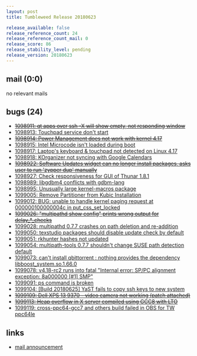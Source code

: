 ```yaml
---
layout: post
title: Tumbleweed Release 20180623

release_available: false
release_reference_count: 24
release_reference_count_mail: 0
release_score: 86
release_stability_level: pending
release_version: 20180623
---
```


## mail (0:0)

no relevant mails

## bugs (24)

<!--more-->

- ~~[1098911: qt apps over ssh -X will show empty, not responding window](https://bugzilla.opensuse.org/show_bug.cgi?id=1098911)~~
- [1098913: Touchpad service don't start](https://bugzilla.opensuse.org/show_bug.cgi?id=1098913)
- ~~[1098914: Power Management does not work with kernel 4.17](https://bugzilla.opensuse.org/show_bug.cgi?id=1098914)~~
- [1098915: Intel Microcode isn't loaded during boot](https://bugzilla.opensuse.org/show_bug.cgi?id=1098915)
- [1098917: Laptop's keyboard & touchpad not detected on Linux 4.17](https://bugzilla.opensuse.org/show_bug.cgi?id=1098917)
- [1098918: KOrganizer not syncing with Google Calendars](https://bugzilla.opensuse.org/show_bug.cgi?id=1098918)
- ~~[1098922: Software Updates widget can no longer install packages, asks user to run 'zypper dup' manually](https://bugzilla.opensuse.org/show_bug.cgi?id=1098922)~~
- [1098927: Check responsiveness for GUI of Thunar 1.8.1](https://bugzilla.opensuse.org/show_bug.cgi?id=1098927)
- [1098989: libgdbm4 conflicts with gdbm-lang](https://bugzilla.opensuse.org/show_bug.cgi?id=1098989)
- [1098995: Unusually large kernel-macros package](https://bugzilla.opensuse.org/show_bug.cgi?id=1098995)
- [1099005: Remove Partitioner from Kubic Installation](https://bugzilla.opensuse.org/show_bug.cgi?id=1099005)
- [1099012: BUG: unable to handle kernel paging request at 000000100000004c in put_css_set_locked](https://bugzilla.opensuse.org/show_bug.cgi?id=1099012)
- ~~[1099026: "multipathd show config" prints wrong output for delay_*_checks](https://bugzilla.opensuse.org/show_bug.cgi?id=1099026)~~
- [1099028: multipathd 0.7.7 crashes on path deletion and re-addition](https://bugzilla.opensuse.org/show_bug.cgi?id=1099028)
- [1099050: texstudio packages should disable update check by default](https://bugzilla.opensuse.org/show_bug.cgi?id=1099050)
- [1099051: rkhunter hashes not updated](https://bugzilla.opensuse.org/show_bug.cgi?id=1099051)
- [1099054: multipath-tools 0.7.7 shouldn't change SUSE path detection default](https://bugzilla.opensuse.org/show_bug.cgi?id=1099054)
- [1099073: can't install qbittorrent : nothing provides the dependency libboost_system.so.1.66.0](https://bugzilla.opensuse.org/show_bug.cgi?id=1099073)
- [1099078: v4.18-rc2 runs into fatal "Internal error: SP/PC alignment exception: 8a000000 \[#1\] SMP"](https://bugzilla.opensuse.org/show_bug.cgi?id=1099078)
- [1099091: ps command is broken](https://bugzilla.opensuse.org/show_bug.cgi?id=1099091)
- [1099104: \[Build 20180625\] YaST fails to copy ssh keys to new system](https://bugzilla.opensuse.org/show_bug.cgi?id=1099104)
- ~~[1099109: Dell XPS 13 9370 - video camera not working (patch attached)](https://bugzilla.opensuse.org/show_bug.cgi?id=1099109)~~
- ~~[1099113: Heap overflow in X server compiled using GCC8 with LTO](https://bugzilla.opensuse.org/show_bug.cgi?id=1099113)~~
- [1099119: cross-ppc64-gcc7 and others build failed in OBS for TW ppc64le](https://bugzilla.opensuse.org/show_bug.cgi?id=1099119)



## links

- [mail announcement](https://lists.opensuse.org/opensuse-factory/2018-06/msg00288.html)
